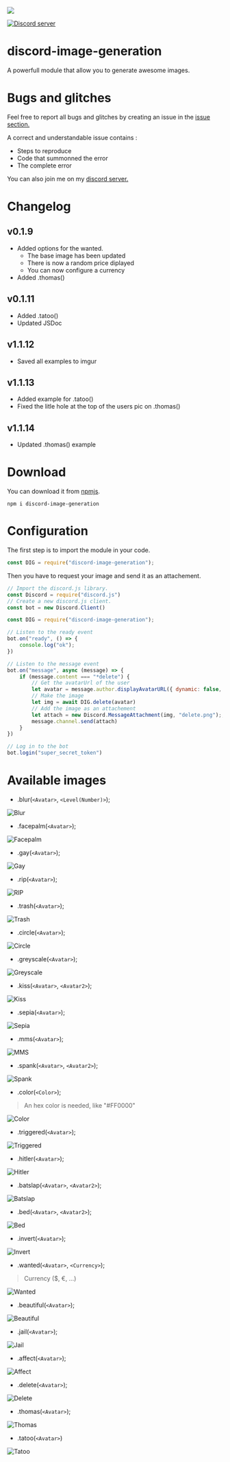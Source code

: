 <a href="https://nodei.co/npm/discord-image-generation/"><img src="https://nodei.co/npm/discord-image-generation.png?downloads=true&downloadRank=true&stars=true"></a>

<a href="https://discord.gg/qvzwqaM"><img src="https://discord.com/api/guilds/661897530459684865/widget.png" alt="Discord server"/></a>

# discord-image-generation

A powerfull module that allow you to generate awesome images.

# Bugs and glitches

Feel free to report all bugs and glitches by creating an issue in the <a href="https://github.com/Mr-KayJayDee/discord-image-generation/issues">issue section.</a>

A correct and understandable issue contains : 
- Steps to reproduce 
- Code that summonned the error
- The complete error

You can also join me on my <a href="https://discord.gg/qvzwqaM">discord server.</a>

# Changelog 

## v0.1.9
- Added options for the wanted.
    - The base image has been updated
    - There is now a random price diplayed
    - You can now configure a currency
- Added .thomas()

## v0.1.11
- Added .tatoo()
- Updated JSDoc

## v1.1.12
- Saved all examples to imgur

## v1.1.13
- Added example for .tatoo()
- Fixed the litle hole at the top of the users pic on .thomas()

## v1.1.14
- Updated .thomas() example


# Download

You can download it from <a href="https://www.npmjs.com/package/discord-image-generation">npmjs</a>.

```cli
npm i discord-image-generation
```

# Configuration

The first step is to import the module in your code.

```js
const DIG = require("discord-image-generation");
```

Then you have to request your image and send it as an attachement.

```js
// Import the discord.js library.
const Discord = require("discord.js")
// Create a new discord.js client.
const bot = new Discord.Client()

const DIG = require("discord-image-generation");

// Listen to the ready event
bot.on("ready", () => {
    console.log("ok");  
})

// Listen to the message event
bot.on("message", async (message) => {
    if (message.content === "*delete") {
    	// Get the avatarUrl of the user
        let avatar = message.author.displayAvatarURL({ dynamic: false, format: 'png' });
        // Make the image
        let img = await DIG.delete(avatar)
        // Add the image as an attachement
        let attach = new Discord.MessageAttachment(img, "delete.png");;
        message.channel.send(attach)
    }
})

// Log in to the bot
bot.login("super_secret_token")
````

# Available images

- .blur(`<Avatar>`, `<Level(Number)>`);

![Blur](https://imgur.com/JqpNFTY.png)

- .facepalm(`<Avatar>`);

![Facepalm](https://imgur.com/cdPC3P1.png)

- .gay(`<Avatar>`);

![Gay](https://imgur.com/BDTrXzZ.png)

- .rip(`<Avatar>`);

![RIP](https://imgur.com/MgsRH8o.png)

- .trash(`<Avatar>`);

![Trash](https://imgur.com/nwAHGgF.png)

- .circle(`<Avatar>`);

![Circle](https://imgur.com/0Zo8NYS.png)

- .greyscale(`<Avatar>`);

![Greyscale](https://imgur.com/h3ahY7Z.png)

- .kiss(`<Avatar>`, `<Avatar2>`);

![Kiss](https://imgur.com/sSoCAeH.png)

- .sepia(`<Avatar>`);

![Sepia](https://imgur.com/OTbKVtj.png)

- .mms(`<Avatar>`);

![MMS](https://imgur.com/nH3URHb.png)

- .spank(`<Avatar>`, `<Avatar2>`);

![Spank](https://imgur.com/VRvogo7.png)

- .color(`<Color>`);

> An hex color is needed, like "#FF0000"

![Color](https://imgur.com/40tMwfe.png)

- .triggered(`<Avatar>`);

![Triggered](https://imgur.com/0QvyYQa.png)

- .hitler(`<Avatar>`);

![Hitler](https://imgur.com/wK9puxH.png)

- .batslap(`<Avatar>`, `<Avatar2>`);

![Batslap](https://imgur.com/oYMpa5A.png)

- .bed(`<Avatar>`, `<Avatar2>`);

![Bed](https://imgur.com/b1idSnr.png)

- .invert(`<Avatar>`);

![Invert](https://imgur.com/Rl0wGQM.png)

- .wanted(`<Avatar>`, `<Currency>`);

> Currency ($, €, ...)

![Wanted](https://imgur.com/SFGRvSK.png)

- .beautiful(`<Avatar>`);

![Beautiful](https://imgur.com/HGZkmXo.png)

- .jail(`<Avatar>`);

![Jail](https://imgur.com/QslACNo.png)

- .affect(`<Avatar>`);

![Affect](https://imgur.com/g4Gaehb.png)

- .delete(`<Avatar>`);

![Delete](https://imgur.com/6V1IYJp.png)

- .thomas(`<Avatar>`);

![Thomas](https://imgur.com/7R37J2j.png)

- .tatoo(`<Avatar>`)

![Tatoo](https://imgur.com/wJju4UJ.png)